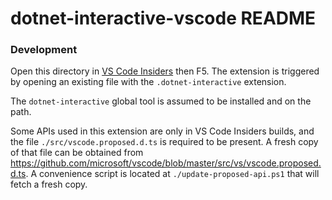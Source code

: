 # dotnet-interactive-vscode README

### Development

Open this directory in [VS Code Insiders](https://code.visualstudio.com/insiders/) then F5.  The extension is
triggered by opening an existing file with the `.dotnet-interactive` extension.

The `dotnet-interactive` global tool is assumed to be installed and on the path.

Some APIs used in this extension are only in VS Code Insiders builds, and the file `./src/vscode.proposed.d.ts` is
required to be present.  A fresh copy of that file can be obtained from https://github.com/microsoft/vscode/blob/master/src/vs/vscode.proposed.d.ts.
A convenience script is located at `./update-proposed-api.ps1` that will fetch a fresh copy.
